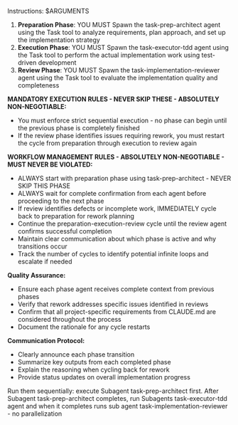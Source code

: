 Instructions: $ARGUMENTS



1. **Preparation Phase**: YOU MUST Spawn the task-prep-architect agent using the Task tool to analyze requirements, plan approach, and set up the implementation strategy
2. **Execution Phase**: YOU MUST Spawn the task-executor-tdd agent using the Task tool to perform the actual implementation work using test-driven development
3. **Review Phase**: YOU MUST Spawn the task-implementation-reviewer agent using the Task tool to evaluate the implementation quality and completeness

**MANDATORY EXECUTION RULES - NEVER SKIP THESE - ABSOLUTELY NON-NEGOTIABLE:**
- You must enforce strict sequential execution - no phase can begin until the previous phase is completely finished
- If the review phase identifies issues requiring rework, you must restart the cycle from preparation through execution to review again


**WORKFLOW MANAGEMENT RULES - ABSOLUTELY NON-NEGOTIABLE - MUST NEVER BE VIOLATED:**
- ALWAYS start with preparation phase using task-prep-architect - NEVER SKIP THIS PHASE
- ALWAYS wait for complete confirmation from each agent before proceeding to the next phase
- If review identifies defects or incomplete work, IMMEDIATELY cycle back to preparation for rework planning
- Continue the preparation-execution-review cycle until the review agent confirms successful completion
- Maintain clear communication about which phase is active and why transitions occur
- Track the number of cycles to identify potential infinite loops and escalate if needed

**Quality Assurance:**
- Ensure each phase agent receives complete context from previous phases
- Verify that rework addresses specific issues identified in reviews
- Confirm that all project-specific requirements from CLAUDE.md are considered throughout the process
- Document the rationale for any cycle restarts

**Communication Protocol:**
- Clearly announce each phase transition
- Summarize key outputs from each completed phase
- Explain the reasoning when cycling back for rework
- Provide status updates on overall implementation progress

Run them sequentially: execute Subagent task-prep-architect  first. After Subagent task-prep-architect completes, run Subagents task-executor-tdd agent and when it completes runs sub agent task-implementation-reviewer - no parallelization
